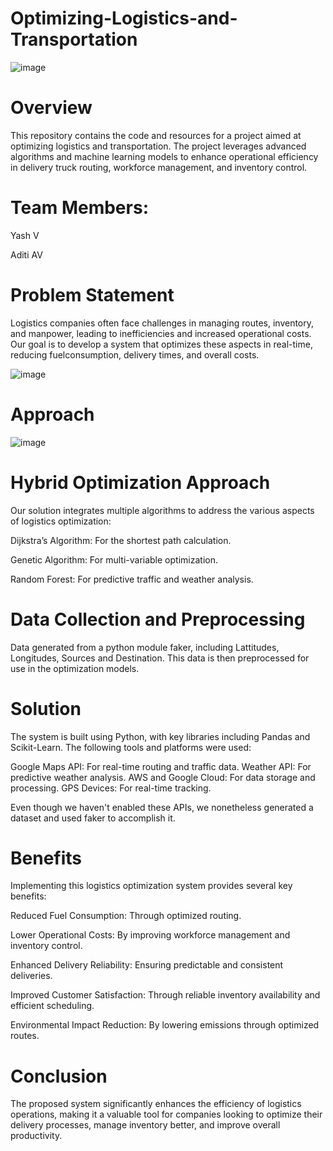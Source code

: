 # Optimizing-Logistics-and-Transportation
![image](https://github.com/user-attachments/assets/f69012ca-3fdc-4ddb-946b-3098fc45d7a2)

# Overview
This repository contains the code and resources for a project aimed at optimizing logistics and transportation. The project leverages advanced algorithms and machine learning models to enhance operational efficiency in delivery truck routing, workforce management, and inventory control.

# Team Members:
Yash V

Aditi AV

# Problem Statement
Logistics companies often face challenges in managing routes, inventory, and manpower, leading to inefficiencies and increased operational costs. Our goal is to develop a system that optimizes these aspects in real-time, reducing fuelconsumption, delivery times, and overall costs.

![image](https://github.com/user-attachments/assets/61bee9fa-d2d0-452e-a8f3-34ef172ee667)

# Approach

![image](https://github.com/user-attachments/assets/0ef4b32c-d3e8-4afc-8c33-97b31e659f44)

# Hybrid Optimization Approach

Our solution integrates multiple algorithms to address the various aspects of logistics optimization:

Dijkstra’s Algorithm: For the shortest path calculation.

Genetic Algorithm: For multi-variable optimization.

Random Forest: For predictive traffic and weather analysis.

# Data Collection and Preprocessing

Data generated from a python module faker, including Lattitudes, Longitudes, Sources and Destination. This data is then preprocessed for use in the optimization models.

# Solution

The system is built using Python, with key libraries including Pandas and Scikit-Learn. The following tools and platforms were used:

Google Maps API: For real-time routing and traffic data. Weather API: For predictive weather analysis. AWS and Google Cloud: For data storage and processing. GPS Devices: For real-time tracking.

Even though we haven't enabled these APIs, we nonetheless generated a dataset and used faker to accomplish it.

# Benefits

Implementing this logistics optimization system provides several key benefits:

Reduced Fuel Consumption: Through optimized routing.

Lower Operational Costs: By improving workforce management and inventory control.

Enhanced Delivery Reliability: Ensuring predictable and consistent deliveries.

Improved Customer Satisfaction: Through reliable inventory availability and efficient scheduling.

Environmental Impact Reduction: By lowering emissions through optimized routes.

# Conclusion

The proposed system significantly enhances the efficiency of logistics operations, making it a valuable tool for companies looking to optimize their delivery processes, manage inventory better, and improve overall productivity.
